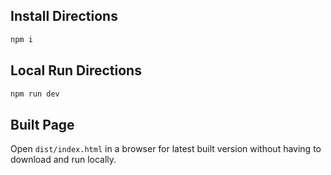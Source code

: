## Install Directions

```bash 
npm i
```

## Local Run Directions

```bash
npm run dev
```

## Built Page

Open `dist/index.html` in a browser for latest built version without having to download and run locally.